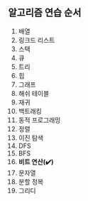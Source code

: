 ## 알고리즘 연습 순서
1. 배열
2. 링크드 리스트
3. 스택
4. 큐
5. 트리
6. 힙
7. 그래프
8. 해쉬 테이블
9. 재귀
10. 백트래킹
11. 동적 프로그래밍
12. 정렬
13. 이진 탐색
14. DFS
15. BFS
16. **비트 연산(:heavy_check_mark:)**
17. 문자열
18. 분할 정복
19. 그리디
